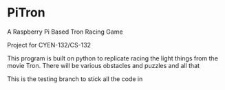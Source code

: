 # PiTron
A Raspberry Pi Based Tron Racing Game

Project for CYEN-132/CS-132

This program is built on python to replicate racing the light things from the movie Tron.
There will be various obstacles and puzzles and all that

This is the testing branch to stick all the code in
